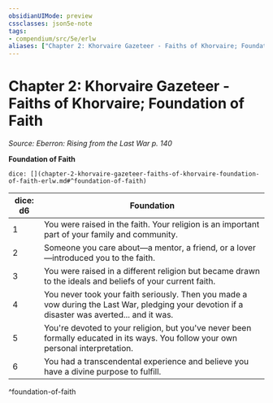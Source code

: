```yaml
---
obsidianUIMode: preview
cssclasses: json5e-note
tags:
- compendium/src/5e/erlw
aliases: ["Chapter 2: Khorvaire Gazeteer - Faiths of Khorvaire; Foundation of Faith"]
---
```

# Chapter 2: Khorvaire Gazeteer - Faiths of Khorvaire; Foundation of Faith
*Source: Eberron: Rising from the Last War p. 140* 

**Foundation of Faith**

`dice: [](chapter-2-khorvaire-gazeteer-faiths-of-khorvaire-foundation-of-faith-erlw.md#^foundation-of-faith)`

| dice: d6 | Foundation |
|----------|------------|
| 1 | You were raised in the faith. Your religion is an important part of your family and community. |
| 2 | Someone you care about—a mentor, a friend, or a lover—introduced you to the faith. |
| 3 | You were raised in a different religion but became drawn to the ideals and beliefs of your current faith. |
| 4 | You never took your faith seriously. Then you made a vow during the Last War, pledging your devotion if a disaster was averted... and it was. |
| 5 | You're devoted to your religion, but you've never been formally educated in its ways. You follow your own personal interpretation. |
| 6 | You had a transcendental experience and believe you have a divine purpose to fulfill. |
^foundation-of-faith
